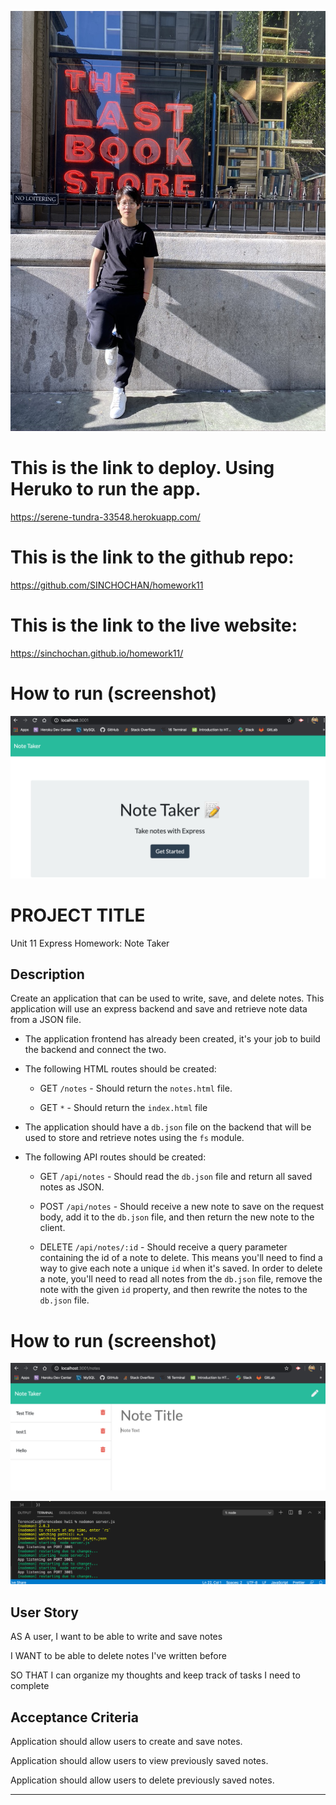 ![icon](./assets/images/icon.jpeg "icon")

# This is the link to deploy. Using Heruko to run the app.

https://serene-tundra-33548.herokuapp.com/ 

# This is the link to the github repo:
https://github.com/SINCHOCHAN/homework11 

# This is the link to the live website:

https://sinchochan.github.io/homework11/ 

# How to run (screenshot)

![html](./assets/images/mainpage.png "Screenshot of html")


# PROJECT TITLE
Unit 11 Express Homework: Note Taker

## Description

Create an application that can be used to write, save, and delete notes. This application will use an express backend and save and retrieve note data from a JSON file.

* The application frontend has already been created, it's your job to build the backend and connect the two.

* The following HTML routes should be created:

  * GET `/notes` - Should return the `notes.html` file.

  * GET `*` - Should return the `index.html` file

* The application should have a `db.json` file on the backend that will be used to store and retrieve notes using the `fs` module.

* The following API routes should be created:

  * GET `/api/notes` - Should read the `db.json` file and return all saved notes as JSON.

  * POST `/api/notes` - Should receive a new note to save on the request body, add it to the `db.json` file, and then return the new note to the client.

  * DELETE `/api/notes/:id` - Should receive a query parameter containing the id of a note to delete. This means you'll need to find a way to give each note a unique `id` when it's saved. In order to delete a note, you'll need to read all notes from the `db.json` file, remove the note with the given `id` property, and then rewrite the notes to the `db.json` file.

# How to run (screenshot)

![notes](./assets/images/notes.png "Screenshot of notes")

![testrun](./assets/images/testrun.png "Screenshot of run the test")

## User Story

AS A user, I want to be able to write and save notes

I WANT to be able to delete notes I've written before

SO THAT I can organize my thoughts and keep track of tasks I need to complete


## Acceptance Criteria

Application should allow users to create and save notes.

Application should allow users to view previously saved notes.

Application should allow users to delete previously saved notes.

- - -
